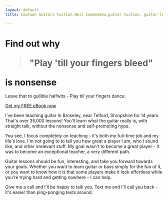 ```yaml
---
layout: default
title: Cowtown Guitars tuition,Neil Cowmeadow,guitar tuition, guitar lessons, guitar teacher, Bass Lessons, Instrument Repair, Technician

---
```


<div class="jumbotron">
  <div class="text">
    <h1>Find out why <blockquote>"Play 'till your fingers bleed"</blockquote> is nonsense</h1>
    <p class="lead">
    Leave that to gullible halfwits - Play till your fingers dance.
    </p>
   </div>

  <div class="button">
    <a class="btn btn-large btn-success" href="http://cowtown.wufoo.com/forms/z7x4m1/" onclick="window.open(this.href,  null, 'height=380, width=680, toolbar=0, location=0, status=1, scrollbars=1, resizable=1'); return false">
      Get my <u>FREE</u> eBook now
    </a>
  </div>
</div>

I've been teaching guitar In Broseley, near Telford, Shropshire for 14 years. That's over 35,000 lessons! 
You'll learn what the guitar really is, with straight talk, without the nonsense and self-promoting hype. 

You see, I focus completely on teaching - it's both my full-time job and my life's love. I'm not going to 
to tell you how great a player I am, who I sound like, and other irrelevant stuff. My goal wasn't to become 
a great player - it was to become an exceptional teacher, a very different path. 

Guitar lessons should be fun, interesting, and take you forward towards your goals. Whether you want to learn 
guitar or bass simply for the fun of it, or you want to know how it is that some players make it look effortless 
while you're trying hard and getting nowhere - I can help. 

Give me a call and I'll be happy to talk you. Text me and I'll call you back - it's easier than ping-ponging texts 
around. 

